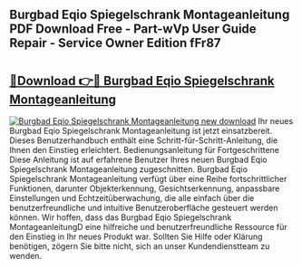 ## Burgbad Eqio Spiegelschrank Montageanleitung PDF Download Free - Part-wVp User Guide Repair - Service Owner Edition fFr87

# <h2><a href="http://df6icl.blite.top/?on=Burgbad+Eqio+Spiegelschrank+Montageanleitung">🔗Download 👉🔴 Burgbad Eqio Spiegelschrank Montageanleitung</a></h2>

[![Burgbad Eqio Spiegelschrank Montageanleitung new download](https://i.imgur.com/lujVjoI.png)](http://df6icl.blite.top/?on=Burgbad+Eqio+Spiegelschrank+Montageanleitung)
Ihr neues Burgbad Eqio Spiegelschrank Montageanleitung ist jetzt einsatzbereit. Dieses Benutzerhandbuch enthält eine Schritt-für-Schritt-Anleitung, die Ihnen den Einstieg erleichtert. Bedienungsanleitung für Fortgeschrittene Diese Anleitung ist auf erfahrene Benutzer Ihres neuen Burgbad Eqio Spiegelschrank Montageanleitung zugeschnitten. Burgbad Eqio Spiegelschrank Montageanleitung verfügt über eine Reihe fortschrittlicher Funktionen, darunter Objekterkennung, Gesichtserkennung, anpassbare Einstellungen und Echtzeitüberwachung, die alle einfach über die benutzerfreundliche und intuitive Benutzeroberfläche gesteuert werden können. Wir hoffen, dass das Burgbad Eqio Spiegelschrank MontageanleitungD eine hilfreiche und benutzerfreundliche Ressource für den Einstieg in Ihr neues Produkt war. Sollten Sie Hilfe oder Klärung benötigen, zögern Sie bitte nicht, sich an unser Kundendienstteam zu wenden.
